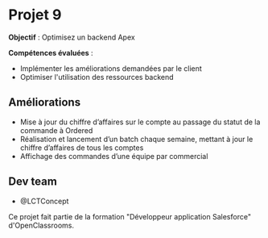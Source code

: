 
# Projet 9 
**Objectif** : Optimisez un backend Apex  

**Compétences évaluées** : 
- Implémenter les améliorations demandées par le client 
- Optimiser l'utilisation des ressources backend


## Améliorations
- Mise à jour du chiffre d’affaires sur le compte au passage du statut de la commande à Ordered
- Réalisation et lancement d’un batch chaque semaine, mettant à jour le chiffre d’affaires de tous les comptes
- Affichage des commandes d’une équipe par commercial   


## Dev team
* @LCTConcept

Ce projet fait partie de la formation "Développeur application Salesforce" d'OpenClassrooms.